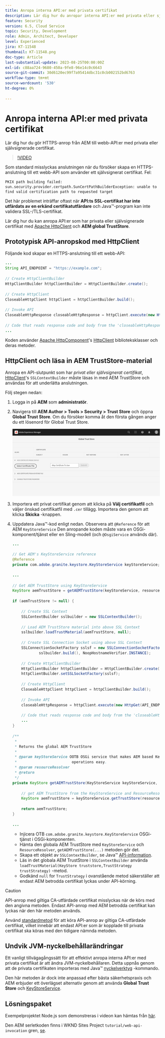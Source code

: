 ```yaml
---
title: Anropa interna API:er med privata certifikat
description: Lär dig hur du anropar interna API:er med privata eller självsignerade certifikat.
feature: Security
version: 6.5, Cloud Service
topic: Security, Development
role: Admin, Architect, Developer
level: Experienced
jira: KT-11548
thumbnail: KT-11548.png
doc-type: Article
last-substantial-update: 2023-08-25T00:00:00Z
exl-id: c88aa724-9680-450a-9fe8-96e14c0c6643
source-git-commit: 30d6120ec99f7a95414dbc31c0cb002152bd6763
workflow-type: tm+mt
source-wordcount: '530'
ht-degree: 0%

---
```


# Anropa interna API:er med privata certifikat

Lär dig hur du gör HTTPS-anrop från AEM till webb-API:er med privata eller självsignerade certifikat.

>[!VIDEO](https://video.tv.adobe.com/v/3424853?quality=12&learn=on)

Som standard misslyckas anslutningen när du försöker skapa en HTTPS-anslutning till ett webb-API som använder ett självsignerat certifikat. Fel:

```
PKIX path building failed: sun.security.provider.certpath.SunCertPathBuilderException: unable to find valid certification path to requested target
```

Det här problemet inträffar oftast när **API:ts SSL-certifikat har inte utfärdats av en erkänd certifikatutfärdare** och Java™-program kan inte validera SSL-/TLS-certifikat.

Lär dig hur du kan anropa API:er som har privata eller självsignerade certifikat med [Apache HttpClient](https://hc.apache.org/httpcomponents-client-4.5.x/index.html) och **AEM global TrustStore**.


## Prototypisk API-anropskod med HttpClient

Följande kod skapar en HTTPS-anslutning till ett webb-API:

```java
...
String API_ENDPOINT = "https://example.com";

// Create HttpClientBuilder
HttpClientBuilder httpClientBuilder = HttpClientBuilder.create();

// Create HttpClient
CloseableHttpClient httpClient = httpClientBuilder.build();

// Invoke API
CloseableHttpResponse closeableHttpResponse = httpClient.execute(new HttpGet(API_ENDPOINT));

// Code that reads response code and body from the 'closeableHttpResponse' object
...
```

Koden använder [Apache HttpComponent](https://hc.apache.org/)&#39;s [HttpClient](https://hc.apache.org/httpcomponents-client-4.5.x/index.html) biblioteksklasser och deras metoder.


## HttpClient och läsa in AEM TrustStore-material

Anropa en API-slutpunkt som har _privat eller självsignerat certifikat_, [HttpClient](https://hc.apache.org/httpcomponents-client-4.5.x/index.html)&#39;s `SSLContextBuilder` måste läsas in med AEM TrustStore och användas för att underlätta anslutningen.

Följ stegen nedan:

1. Logga in på **AEM** som **administratör**.
1. Navigera till **AEM Author > Tools > Security > Trust Store** och öppna **Global Trust Store**. Om du försöker komma åt den första gången anger du ett lösenord för Global Trust Store.

   ![Global Trust Store](assets/internal-api-call/global-trust-store.png)

1. Importera ett privat certifikat genom att klicka på **Välj certifikatfil** och väljer önskad certifikatfil med `.cer` tillägg. Importera den genom att klicka **Skicka** -knappen.

1. Uppdatera Java™-kod enligt nedan. Observera att `@Reference` för att AEM `KeyStoreService` Den anropande koden måste vara en OSGi-komponent/tjänst eller en Sling-modell (och `@OsgiService` används där).

   ```java
   ...
   
   // Get AEM's KeyStoreService reference
   @Reference
   private com.adobe.granite.keystore.KeyStoreService keyStoreService;
   
   ...
   
   // Get AEM TrustStore using KeyStoreService
   KeyStore aemTrustStore = getAEMTrustStore(keyStoreService, resourceResolver);
   
   if (aemTrustStore != null) {
   
       // Create SSL Context
       SSLContextBuilder sslbuilder = new SSLContextBuilder();
   
       // Load AEM TrustStore material into above SSL Context
       sslbuilder.loadTrustMaterial(aemTrustStore, null);
   
       // Create SSL Connection Socket using above SSL Context
       SSLConnectionSocketFactory sslsf = new SSLConnectionSocketFactory(
               sslbuilder.build(), NoopHostnameVerifier.INSTANCE);
   
       // Create HttpClientBuilder
       HttpClientBuilder httpClientBuilder = HttpClientBuilder.create();
       httpClientBuilder.setSSLSocketFactory(sslsf);
   
       // Create HttpClient
       CloseableHttpClient httpClient = httpClientBuilder.build();
   
       // Invoke API
       closeableHttpResponse = httpClient.execute(new HttpGet(API_ENDPOINT));
   
       // Code that reads response code and body from the 'closeableHttpResponse' object
       ...
   } 
   
   /**
    * 
    * Returns the global AEM TrustStore
    * 
    * @param keyStoreService OOTB OSGi service that makes AEM based KeyStore
    *                         operations easy.
    * @param resourceResolver
    * @return
    */
   private KeyStore getAEMTrustStore(KeyStoreService keyStoreService, ResourceResolver resourceResolver) {
   
       // get AEM TrustStore from the KeyStoreService and ResourceResolver
       KeyStore aemTrustStore = keyStoreService.getTrustStore(resourceResolver);
   
       return aemTrustStore;
   }
   
   ...
   ```

   * Injicera OTB `com.adobe.granite.keystore.KeyStoreService` OSGi-tjänst i OSGi-komponenten.
   * Hämta den globala AEM TrustStore med `KeyStoreService` och `ResourceResolver`, `getAEMTrustStore(...)` metoden gör det.
   * Skapa ett objekt av `SSLContextBuilder`, se Java™ [API-information](https://javadoc.io/static/org.apache.httpcomponents/httpcore/4.4.8/index.html?org/apache/http/ssl/SSLContextBuilder.html).
   * Läs in det globala AEM TrustStore i `SSLContextBuilder` använda `loadTrustMaterial(KeyStore truststore,TrustStrategy trustStrategy)` -metod.
   * Godkänd `null` for `TrustStrategy` i ovanstående metod säkerställer att endast AEM betrodda certifikat lyckas under API-körning.


>[!CAUTION]
>
>API-anrop med giltiga CA-utfärdade certifikat misslyckas när de körs med den angivna metoden. Endast API-anrop med AEM betrodda certifikat kan lyckas när den här metoden används.
>
>Använd [standardmetod](#prototypical-api-invocation-code-using-httpclient) för att köra API-anrop av giltiga CA-utfärdade certifikat, vilket innebär att endast API:er som är kopplade till privata certifikat ska köras med den tidigare nämnda metoden.

## Undvik JVM-nyckelbehållarändringar

Ett vanligt tillvägagångssätt för att effektivt anropa interna API:er med privata certifikat är att ändra JVM-nyckelbehållaren. Detta uppnås genom att de privata certifikaten importeras med Java™ [nyckelverktyg](https://docs.oracle.com/en/java/javase/11/tools/keytool.html#GUID-5990A2E4-78E3-47B7-AE75-6D1826259549) -kommando.

Den här metoden är dock inte anpassad efter bästa säkerhetspraxis och AEM erbjuder ett överlägset alternativ genom att använda **Global Trust Store** och [KeyStoreService](https://javadoc.io/doc/com.adobe.aem/aem-sdk-api/latest/com/adobe/granite/keystore/KeyStoreService.html).


## Lösningspaket

Exempelprojektet Node.js som demonstreras i videon kan hämtas från [här](assets/internal-api-call/REST-APIs.zip).

Den AEM serletkoden finns i WKND Sites Project `tutorial/web-api-invocation` gren, [se](https://github.com/adobe/aem-guides-wknd/tree/tutorial/web-api-invocation/core/src/main/java/com/adobe/aem/guides/wknd/core/servlets).
